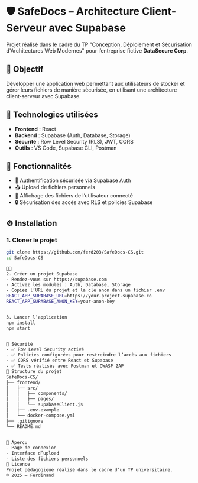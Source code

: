 # 🛡️ SafeDocs – Architecture Client-Serveur avec Supabase

Projet réalisé dans le cadre du TP "Conception, Déploiement et Sécurisation d'Architectures Web Modernes" pour l’entreprise fictive **DataSecure Corp**.

## 📌 Objectif

Développer une application web permettant aux utilisateurs de stocker et gérer leurs fichiers de manière sécurisée, en utilisant une architecture client-serveur avec Supabase.

## 🧱 Technologies utilisées

- **Frontend** : React  
- **Backend** : Supabase (Auth, Database, Storage)  
- **Sécurité** : Row Level Security (RLS), JWT, CORS  
- **Outils** : VS Code, Supabase CLI, Postman

## 🚀 Fonctionnalités

- 🔐 Authentification sécurisée via Supabase Auth  
- 📤 Upload de fichiers personnels  
- 📁 Affichage des fichiers de l’utilisateur connecté  
- 🔒 Sécurisation des accès avec RLS et policies Supabase

## ⚙️ Installation

### 1. Cloner le projet

```bash
git clone https://github.com/ferd203/SafeDocs-CS.git
cd SafeDocs-CS


2. Créer un projet Supabase
- Rendez-vous sur https://supabase.com
- Activez les modules : Auth, Database, Storage
- Copiez l’URL du projet et la clé anon dans un fichier .env
REACT_APP_SUPABASE_URL=https://your-project.supabase.co
REACT_APP_SUPABASE_ANON_KEY=your-anon-key


3. Lancer l’application
npm install
npm start


🔐 Sécurité
- ✅ Row Level Security activé
- ✅ Policies configurées pour restreindre l’accès aux fichiers
- ✅ CORS vérifié entre React et Supabase
- ✅ Tests réalisés avec Postman et OWASP ZAP
📂 Structure du projet
SafeDocs-CS/
├── frontend/
│   ├── src/
│   │   ├── components/
│   │   ├── pages/
│   │   └── supabaseClient.js
│   ├── .env.example
│   └── docker-compose.yml
├── .gitignore
└── README.md


📸 Aperçu
- Page de connexion
- Interface d’upload
- Liste des fichiers personnels
📜 Licence
Projet pédagogique réalisé dans le cadre d’un TP universitaire.
© 2025 – Ferdinand
